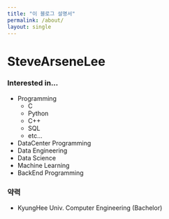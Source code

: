 ```yaml
---
title: "이 블로그 설명서"
permalink: /about/
layout: single
---
```


# SteveArseneLee
### Interested in...
- Programming
    - C
    - Python
    - C++
    - SQL
    - etc...
- DataCenter Programming
- Data Engineering
- Data Science
- Machine Learning
- BackEnd Programming


### 약력
- KyungHee Univ. Computer Engineering (Bachelor)